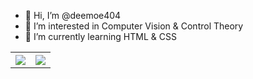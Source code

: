 - 👋 Hi, I’m @deemoe404
- 👀 I’m interested in Computer Vision & Control Theory
- 🌱 I’m currently learning HTML & CSS

<table>
  <tr>
    <th>
      <img src="https://github-readme-stats.vercel.app/api?username=deemoe404&show_icons=true&count_private=true&include_all_commits=true&hide_border=true&layout=compact" align="center" />
    </th>
    <th>
      <img src="https://github-readme-stats.vercel.app/api/top-langs/?username=deemoe404&layout=compact&hide_border=true&langs_count=8" align="center" />
    </th>
  </tr>
</table>
